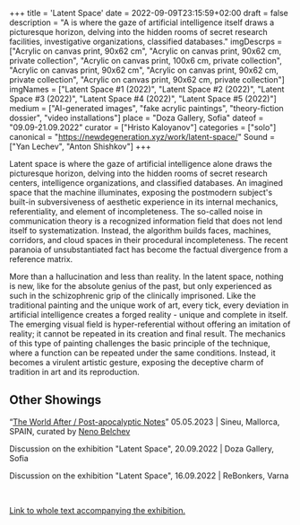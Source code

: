 +++
title = 'Latent Space'
date = 2022-09-09T23:15:59+02:00
draft = false
description = "A is where the gaze of artificial intelligence itself draws a picturesque horizon, delving into the hidden rooms of secret research facilities, investigative organizations, classified databases."
imgDescrps = ["Acrylic on canvas print, 90x62 cm", "Acrylic on canvas print, 90x62 cm, private collection", "Acrylic on canvas print, 100x6 cm, private collection", "Acrylic on canvas print, 90x62 cm", "Acrylic on canvas print, 90x62 cm, private collection", "Acrylic on canvas print, 90x62 cm, private collection"]
imgNames = ["Latent Space #1 (2022)", "Latent Space #2 (2022)", "Latent Space #3 (2022)", "Latent Space #4 (2022)", "Latent Space #5 (2022)"]
medium = ["AI-generated images", "fake acrylic paintings", "theory-fiction dossier", "video installations"]
place = "Doza Gallery, Sofia"
dateof = "09.09-21.09.2022"
curator = ["Hristo Kaloyanov"]
categories = ["solo"]
canonical = "https://newdegeneration.xyz/work/latent-space/"
Sound = ["Yan Lechev", "Anton Shishkov"]
+++

Latent space is where the gaze of artificial intelligence alone draws the picturesque horizon, delving into the hidden rooms of secret research centers, intelligence organizations, and classified databases. An imagined space that the machine illuminates, exposing the postmodern subject's built-in subversiveness of aesthetic experience in its internal mechanics, referentiality, and element of incompleteness. The so-called noise in communication theory is a recognized information field that does not lend itself to systematization. Instead, the algorithm builds faces, machines, corridors, and cloud spaces in their procedural incompleteness. The recent paranoia of unsubstantiated fact has become the factual divergence from a reference matrix.

More than a hallucination and less than reality. In the latent space, nothing is new, like for the absolute genius of the past, but only experienced as such in the schizophrenic grip of the clinically imprisoned. Like the traditional painting and the unique work of art, every tick, every deviation in artificial intelligence creates a forged reality - unique and complete in itself. The emerging visual field is hyper-referential without offering an imitation of reality; it cannot be repeated in its creation and final result. The mechanics of this type of painting challenges the basic principle of the technique, where a function can be repeated under the same conditions. Instead, it becomes a virulent artistic gesture, exposing the deceptive charm of tradition in art and its reproduction.

## Other Showings

“[The World After / Post-apocalyptic Notes](www.nenobel.net/neno-art-works.htm)” 05.05.2023 | Sineu, Mallorca, SPAIN, curated by [Neno Belchev](http://www.nenobel.net/neno-za.htm)

Discussion on the exhibition "Latent Space", 20.09.2022 | Doza Gallery, Sofia

Discussion on the exhibition "Latent Space", 16.09.2022 | ReBonkers, Varna

<br>

[Link to whole text accompanying the exhibition.](https://blog.newdegeneration.xyz/latent-space)